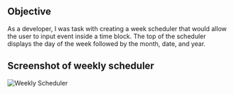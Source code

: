 ## Objective

As a developer, I was task with creating a week scheduler that would allow the user to input event inside a time block.  The top of the scheduler displays the day of the week followed by the month, date, and year.


## Screenshot of weekly scheduler

<img src="/image/Untitled.jpg"  alt="Weekly Scheduler" />
